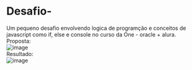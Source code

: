 # Desafio-
Um pequeno desafio envolvendo logica de programção e conceitos de javascript como if, else e console no curso da One - oracle + alura. 
<br> Proposta: <br> ![image](https://github.com/user-attachments/assets/bbce7ee7-3730-4832-b1a1-e3a3e6410ade)
<br> Resultado: <br> ![image](https://github.com/user-attachments/assets/e861eb13-2c39-4dab-a83b-adc5f4deb07c)

